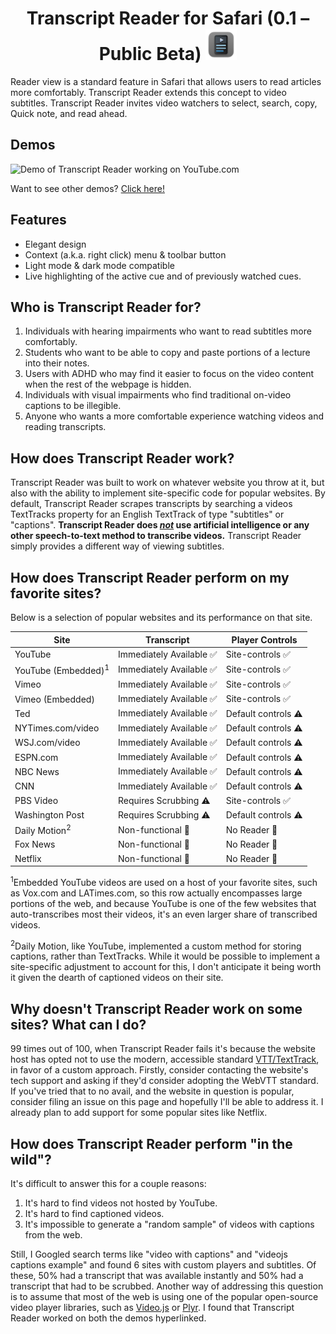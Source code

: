 <h1 align="center">
  <span align="center">
    Transcript Reader for Safari (0.1 – Public Beta) <img src="Resources/icon.png" alt="logo" width="50" height="50">
  </span>
</h1>
Reader view is a standard feature in Safari that allows users to read articles more comfortably. Transcript Reader extends this concept to video subtitles. Transcript Reader invites video watchers to select, search, copy, Quick note, and read ahead.

## Demos
![Demo of Transcript Reader working on YouTube.com](Resources/YouTubeDemo.gif)

Want to see other demos? [Click here!](https://github.com/Appccessibility-Shox/Transcript-Reader/blob/main/DEMOS.md)

## Features
- Elegant design
- Context (a.k.a. right click) menu & toolbar button 
- Light mode & dark mode compatible
- Live highlighting of the active cue and of previously watched cues.

## Who is Transcript Reader for?
1. Individuals with hearing impairments who want to read subtitles more comfortably.
2. Students who want to be able to copy and paste portions of a lecture into their notes.
3. Users with ADHD who may find it easier to focus on the video content when the rest of the webpage is hidden. 
4. Individuals with visual impairments who find traditional on-video captions to be illegible.
5. Anyone who wants a more comfortable experience watching videos and reading transcripts.

## How does Transcript Reader work?
Transcript Reader was built to work on whatever website you throw at it, but also with the ability to implement site-specific code for popular websites. By default, Transcript Reader scrapes transcripts by searching a videos TextTracks property for an English TextTrack of type "subtitles" or "captions". **Transcript Reader does *<u>not</u>* use artificial intelligence or any other speech-to-text method to transcribe videos.** Transcript Reader simply provides a different way of viewing subtitles.

## How does Transcript Reader perform on my favorite sites?
Below is a selection of popular websites and its performance on that site.

|              Site              |         Transcript       |    Player Controls    |
| ------------------------------ | ------------------------ | ----------------------|
| YouTube                        | Immediately Available ✅ | Site-controls ✅      |
| YouTube (Embedded)<sup>1</sup> | Immediately Available ✅ | Site-controls ✅      |
| Vimeo                          | Immediately Available ✅ | Site-controls ✅      |
| Vimeo (Embedded)               | Immediately Available ✅ | Site-controls ✅      |
| Ted                            | Immediately Available ✅ | Default controls ⚠️   |
| NYTimes.com/video              | Immediately Available ✅ | Default controls ⚠️   |
| WSJ.com/video                  | Immediately Available ✅ | Default controls ⚠️   |
| ESPN.com                       | Immediately Available ✅ | Default controls ⚠️   |
| NBC News                       | Immediately Available ✅ | Default controls ⚠️   |
| CNN                            | Immediately Available ✅ | Default controls ⚠️   |
| PBS Video                      | Requires Scrubbing ⚠️    | Site-controls ✅      |
| Washington Post                | Requires Scrubbing ⚠️    | Default controls ⚠️   |
| Daily Motion<sup>2</sup>       | Non-functional 🛑        | No Reader 🛑          |
| Fox News                       | Non-functional 🛑        | No Reader 🛑          |
| Netflix                        | Non-functional 🛑        | No Reader 🛑          |

<sup>1</sup>Embedded YouTube videos are used on a host of your favorite sites, such as Vox.com and LATimes.com, so this row actually encompasses large portions of the web, and because YouTube is one of the few websites that auto-transcribes most their videos, it's an even larger share of transcribed videos.

<sup>2</sup>Daily Motion, like YouTube, implemented a custom method for storing captions, rather than TextTracks. While it would be possible to implement a site-specific adjustment to account for this, I don't anticipate it being worth it given the dearth of captioned videos on their site.

## Why doesn't Transcript Reader work on some sites? What can I do?
99 times out of 100, when Transcript Reader fails it's because the website host has opted not to use the modern, accessible standard [VTT/TextTrack](https://css-tricks.com/improving-video-accessibility-with-webvtt/), in favor of a custom approach. Firstly, consider contacting the website's tech support and asking if they'd consider adopting the WebVTT standard. If you've tried that to no avail, and the website in question is popular, consider filing an issue on this page and hopefully I'll be able to address it. I already plan to add support for some popular sites like Netflix.

## How does Transcript Reader perform "in the wild"?
It's difficult to answer this for a couple reasons:
1. It's hard to find videos not hosted by YouTube.
2. It's hard to find captioned videos.
3. It's impossible to generate a "random sample" of videos with captions from the web.

Still, I Googled search terms like "video with captions" and "videojs captions example" and found 6 sites with custom players and subtitles. Of these, 50% had a transcript that was available instantly and 50% had a transcript that had to be scrubbed.
Another way of addressing this question is to assume that most of the web is using one of the popular open-source video player libraries, such as [Video.js](https://videojs.com/advanced/?video=elephantsdream) or [Plyr](https://plyr.io). I found that Transcript Reader worked on both the demos hyperlinked.
